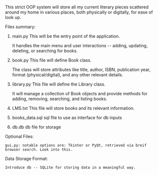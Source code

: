 This strict OOP system will store all my current literary pieces scattered around my home in various places, both physically or digitally, for ease of look up.


Files summary:

1. main.py
    This will be the entry point of the application.

    It handles the main menu and user interactions -- adding, updating, deleting, or searching for books.

2. book.py
    This file will define Book class.

    The class will store attributes like title, author, ISBN, publication year, format (physical/digital), and any other relevant details.

3. library.py
    This file will define the Library class.

    It will manage a collection of Book objects and provide methods for adding, removing, searching, and listing books.

4. LMS.txt
    This file will store books and its relevant information.

5. books_data.sql
    sql file to use as interface for db inputs 

6. db.db 
    db file for storage 

Optional Files:

    gui.py: notable options are: Tkinter or PyQt, retrieved via breif browser search. Look into this.

Data Storage Format:

    Introduce db -- SQLite for storing data in a meaningful way.
